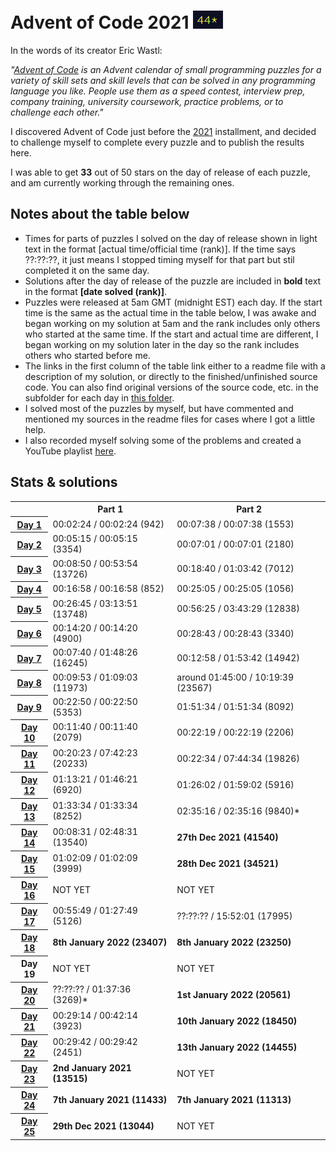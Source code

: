 # Advent of Code 2021 <img src="stars.PNG">

In the words of its creator Eric Wastl:

*"<a href="https://adventofcode.com/">Advent of Code</a> is an Advent calendar of small programming puzzles for a variety of skill sets and skill levels that can be solved in any programming language you like. People use them as a speed contest, interview prep, company training, university coursework, practice problems, or to challenge each other."*

I discovered Advent of Code just before the <a href="https://adventofcode.com/2021">2021</a> installment, and decided to challenge myself to complete every puzzle and to publish the results here.

I was able to get **33** out of 50 stars on the day of release of each puzzle, and am currently working through the remaining ones.

## Notes about the table below

- Times for parts of puzzles I solved on the day of release shown in light text in the format [actual time/official time (rank)]. If the time says ??:??:??, it just means I stopped timing myself for that part but stil completed it on the same day.
- Solutions after the day of release of the puzzle are included in **bold** text in the format **[date solved (rank)]**.
- Puzzles were released at 5am GMT (midnight EST) each day. If the start time is the same as the actual time in the table below, I was awake and began working on my solution at 5am and the rank includes only others who started at the same time. If the start and actual time are different, I began working on my solution later in the day so the rank includes others who started before me.
- The links in the first column of the table link either to a readme file with a description of my solution, or directly to the finished/unfinished source code. You can also find original versions of the source code, etc. in the subfolder for each day in <a  href="/solutions">this folder</a>.
- I solved most of the puzzles by myself, but have commented and mentioned my sources in the readme files for cases where I got a little help.
- I also recorded myself solving some of the problems and created a YouTube playlist [here](https://www.youtube.com/watch?v=IhhJfaYf4XU&list=PLqVT60R9nVJDvFUBUTh4BjA4W-IEL91gS).

## Stats & solutions

<table style="margin-left:auto; margin-right:auto">

  <tr>
    <td></td>
    <th style="text-align:center">Part 1</th>
    <th style="text-align:center">Part 2</th>
  </tr>

  <tr>
    <th scope="row"><a href="/solutions/day1/">Day 1</a></th>
    <td>00:02:24 / 00:02:24 (942)</td>
    <td>00:07:38 / 00:07:38 (1553)</td>
  </tr>

  <tr>
    <th scope="row"><a href="/solutions/day2/">Day 2</a></th>
    <td>00:05:15 / 00:05:15 (3354)</td>
    <td>00:07:01 / 00:07:01 (2180)</td>
  </tr>

  <tr>
    <th scope="row"><a href="/solutions/day3/">Day 3</a></th>
    <td>00:08:50 / 00:53:54 (13726)</td>
    <td>00:18:40 / 01:03:42 (7012)</td>
  </tr>

  <tr>
    <th scope="row"><a href="/solutions/day4/solution-tidied.py">Day 4</a></th>
    <td>00:16:58 / 00:16:58 (852)</td>
    <td>00:25:05 / 00:25:05 (1056)</td>
  </tr>

  <tr>
    <th scope="row"><a href="/solutions/day5/solution-tidied.py">Day 5</a></th>
    <td>00:26:45 / 03:13:51 (13748)</td>
    <td>00:56:25 / 03:43:29 (12838)</td>
  </tr>
  
  <tr>
    <th scope="row"><a href="/solutions/day6/solution-tidied.py">Day 6</a></th>
    <td>00:14:20 / 00:14:20 (4900)</td>
    <td>00:28:43 / 00:28:43 (3340)</td>
  </tr>

  <tr>
    <th scope="row"><a href="/solutions/day7/solution-tidied.py">Day 7</a></th>
    <td>00:07:40 / 01:48:26 (16245)</td>
    <td>00:12:58 / 01:53:42 (14942)</td>
  </tr>

  <tr>
    <th scope="row"><a href="/solutions/day8/solution-tidied.py">Day 8</a></th>
    <td>00:09:53 / 01:09:03 (11973)</td>
    <td>around 01:45:00 / 10:19:39 (23567)</td>
  </tr>

  <tr>
    <th scope="row"><a href="/solutions/day9/solution-tidied.py">Day 9</a></th>
    <td>00:22:50 / 00:22:50 (5353)</td>
    <td>01:51:34 / 01:51:34 (8092)</td>
  </tr>

  <tr>
    <th scope="row"><a href="/solutions/day10/solution-tidied.py">Day 10</a></th>
    <td>00:11:40 / 00:11:40 (2079)</td>
    <td>00:22:19 / 00:22:19 (2206)</td>
  </tr>

  <tr>
    <th scope="row"><a href="/solutions/day11/solution-tidied.py">Day 11</a></th>
    <td>00:20:23 / 07:42:23 (20233)</td>
    <td>00:22:34 / 07:44:34 (19826)</td>
  </tr>

  <tr>
    <th scope="row"><a href="/solutions/day12/solution-tidied.py">Day 12</a></th>
    <td>01:13:21 / 01:46:21 (6920)</td>
    <td>01:26:02 / 01:59:02 (5916)</td>
  </tr>

  <tr>
    <th scope="row"><a href="/solutions/day13/">Day 13</a></th>
    <td>01:33:34 / 01:33:34 (8252)</td>
    <td>02:35:16 / 02:35:16 (9840)*</td>
  </tr>

  <tr>
    <th scope="row"><a href="/solutions/day14/">Day 14</a></th>
    <td>00:08:31 / 02:48:31 (13540)</td>
    <td><b>27th Dec 2021 (41540)</b></td>
  </tr>

  <tr>
    <th scope="row"><a href="/solutions/day15/">Day 15</a></th>
    <td>01:02:09 / 01:02:09 (3999)</td>
    <td><b>28th Dec 2021 (34521)</b></td>
  </tr>

  <tr>
    <th scope="row"><a href="/solutions/day16/solution-unfinished.py">Day 16</a></th>
    <td>NOT YET</td>
    <td>NOT YET</td>
  </tr>

  <tr>
    <th scope="row"><a href="/solutions/day17">Day 17</a></th>
    <td>00:55:49 / 01:27:49 (5126)</td>
    <td>??:??:?? / 15:52:01 (17995)</td>
  </tr>

  <tr>
    <th scope="row"><a href="/solutions/day18">Day 18</a></th>
    <td><b>8th January 2022 (23407)</b></td>
    <td><b>8th January 2022 (23250)</b></td>
  </tr>

  </tr>
    <tr>
    <th scope="row">Day 19</th>
    <td>NOT YET</td>
    <td>NOT YET</td>
  </tr>

  <tr>
    <th scope="row"><a href="/solutions/day20">Day 20</a></th>
    <td>??:??:?? / 01:37:36 (3269)*</td>
    <td><b>1st January 2022 (20561)</b></td>
  </tr>

  <tr>
    <th scope="row"><a href="/solutions/day21/solution-final.py">Day 21</a></th>
    <td>00:29:14 / 00:42:14 (3923)</td>
    <td><b>10th January 2022 (18450)</b></td>
  </tr>

  <tr>
    <th scope="row"><a href="/solutions/day22/solution-tidied.py">Day 22</a></th>
    <td>00:29:42 / 00:29:42 (2451)</td>
    <td><b>13th January 2022 (14455)</td>
  </tr>

  <tr>
    <th scope="row"><a href="/solutions/day23/">Day 23</a></th>
    <td><b>2nd January 2021 (13515)</b></td>
    <td>NOT YET</td>
  </tr>

  <tr>
    <th scope="row"><a href="/solutions/day24">Day 24</a></th>
    <td><b>7th January 2021 (11433)</b></td>
    <td><b>7th January 2021 (11313)</b></td>
  </tr>

  <tr>
    <th scope="row"><a href="/solutions/day25/">Day 25</a></th>
    <td><b>29th Dec 2021 (13044)</b></td>
    <td>NOT YET</td>
  </tr>
</table>
